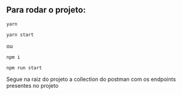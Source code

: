 ## Para rodar o projeto:

```yarn```

```yarn start```

ou

```npm i```

```npm run start```

Segue na raiz do projeto a collection do postman com os endpoints presentes no projeto